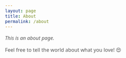```yaml
---
layout: page
title: About
permalink: /about
---
```


*This is an about page.*

Feel free to tell the world about what you love! 😍

<style type="text/css">
  div.highlight {
    display: grid;
}
  .highlight {
    background: #f8f8f8;
    padding: 1px 1em;
    border-radius: 3px;
    font-size: 1em;
    font-size: 14px;
    overflow: auto;
    margin: 1em -1em;
}
.highlight .s1 {
    color: #d14;
}
.highlight .c1 {
    color: #999988;
    font-style: italic;
}
.highlight .k {
    font-weight: bold;
}
.highlight .nf {
    color: #990000;
    font-weight: bold;
}
.highlight .s2 {
    color: #d14;
}

  img {
    max-width: 100% !important;
    display: block !important;
    margin: 0 auto !important;
    max-height: 75vh !important;
    border-radius: 4px !important;
}
  a.internal-link:after,a.footnote:after,a.reversefootnote:after{content:"" !important}
  * {
    box-sizing: border-box !important;
}
  body{
    display: block !important;
    margin: 0 !important;
    padding: 3rem 1rem 3rem !important;
    font: 16px/1.4 system-ui, 'Helvetica', sans-serif !important;
    -webkit-font-smoothing: antialiased !important;


  }
  blockquote {
    padding: 1.5em !important;
    margin: 0 !important;
    font-size: 0.88em !important;
    background: #f6f6f6 !important;
    border-radius: 4px !important;
}
.backlink-box {
    background: #f6f6f6 !important;
    padding: 1em !important;
    border-radius: 4px !important;
}
  .internal-link{
     text-decoration: none !important;
  }
  content a.internal-link {
    border-color: #8b88e6 !important;
    background-color: #efefff !important;
}
  a:link, a:visited {
    color: var(--dark-grey);
    border-bottom: 1px solid var(--light-grey);
    text-decoration: none !important;
    transition: border-color 0.3s !important;
}
  .wrapper{
        max-width: 600px !important;
        padding-top: 0.2rem !important;
        font-size: 1.13em !important;
        margin-top: 4rem !important;
        margin: auto !important;
  }

div {
    display: block !important;
}




  .about-link{
    border-bottom: 1px solid #ea4e4e !important;
        text-decoration: none;
        background-color: white !important;
        color: black;
            font-size: 20px;
    font-weight: 450;
        font-size: 1.2em;
  }
  .box{
    border-radius: 10px;
    background-color: #FFF4EC;
    padding: 3rem 2rem;
    text-align: center;
    margin-top: 3rem;
  }
  .subscribe-email {
    text-align: center;
  }
  .input{
        border: 1px solid #ccc;
    background-color: white;
        max-width: 400px;
    margin-left: auto;
    margin-right: auto;
        width: 100%;
    appearance: none !important;
    -webkit-appearance: none;
    -moz-appearance: none;
    font-size: inherit;
    font-family: inherit;
    color: inherit;
    border-radius: 3px;
    line-height: 36px;
    padding: 6px 14px;
    box-shadow: 0px 2px 4px rgb(0 0 0 / 20%);

  }
  .button {
    max-width: 400px;
    border: 1px solid #ea4e4e;
    cursor: pointer;
    background-color: #ea4e4e;
    color: #fff !important;
    white-space: nowrap;
    width: 100%;
    appearance: none;
    -webkit-appearance: none;
    -moz-appearance: none;
    font-size: inherit;
    font-family: inherit;
    color: inherit;
    border-radius: 3px;
    line-height: 36px;
    padding: 6px 14px;
    box-shadow: 0px 2px 4px rgb(0 0 0 / 20%);
}
.h2 {
    display: block;
    font-size: 1.7em;
    margin-block-start: 0.83em;
    margin-block-end: 0.83em;
    margin-inline-start: 0px;
    margin-inline-end: 0px;
    font-weight: bold;
        margin-top: 0px;
}
.h1{
  font-size: 2.6em;
      display: block;
    margin-block-start: 0.67em;
    margin-block-end: 0.67em;
    margin-inline-start: 0px;
    margin-inline-end: 0px;
    font-weight: bold;
}
body {
  display: block;
    margin: 0;
    padding: 3rem 1rem 3rem;
    font: 16px/1.4 system-ui, 'Helvetica', sans-serif;
    color: var(--default-text);
    background-color: var(--page-bg);
    -webkit-font-smoothing: antialiased;
    -moz-osx-font-smoothing: grayscale;
}

p {
    color: #555555;
    margin-bottom: 0.5rem;
}
code {
    background: #f5f5f5;
    padding: 0.1em 0.2em;
    border-radius: 4px;
}
</style>